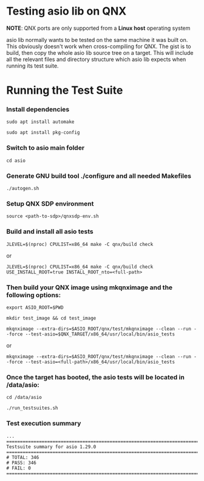 # Testing asio lib on QNX

**NOTE**: QNX ports are only supported from a **Linux host** operating system

asio lib normally wants to be tested on the same machine it was built on. This obviously doesn't work when cross-compiling for QNX. The gist is to build, then copy the whole asio lib source tree on a target. This will include all the relevant files and directory structure which asio lib expects when running its test suite.

# Running the Test Suite

### Install dependencies

`sudo apt install automake`

`sudo apt install pkg-config`

### Switch to asio main folder

`cd asio`

### Generate GNU build tool ./configure and all needed Makefiles

`./autogen.sh`

### Setup QNX SDP environment

`source <path-to-sdp>/qnxsdp-env.sh`

### Build and install all asio tests

`JLEVEL=$(nproc) CPULIST=x86_64 make -C qnx/build check`

or

`JLEVEL=$(nproc) CPULIST=x86_64 make -C qnx/build check USE_INSTALL_ROOT=true INSTALL_ROOT_nto=<full-path>`

### Then build your QNX image using mkqnximage and the following options:

`export ASIO_ROOT=$PWD`

`mkdir test_image && cd test_image`

`mkqnximage --extra-dirs=$ASIO_ROOT/qnx/test/mkqnximage --clean --run --force --test-asio=$QNX_TARGET/x86_64/usr/local/bin/asio_tests`

or

`mkqnximage --extra-dirs=$ASIO_ROOT/qnx/test/mkqnximage --clean --run --force --test-asio=<full-path>/x86_64/usr/local/bin/asio_tests`

### Once the target has booted, the asio tests will be located in /data/asio:

`cd /data/asio`

`./run_testsuites.sh`

### Test execution summary

```
...
=========================================================================
Testsuite summary for asio 1.29.0
=========================================================================
# TOTAL: 346
# PASS: 346
# FAIL: 0
=========================================================================
```

